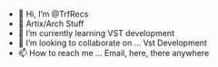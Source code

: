- 👋 Hi, I’m @TrfRecs
- 👀 Artix/Arch Stuff 
- 🌱 I’m currently learning VST development   
- 💞️ I’m looking to collaborate on ... Vst Development 
- 📫 How to reach me ... Email, here, there anywhere

<!---
TrfRecs/TrfRecs is a ✨ special ✨ repository because its `README.md` (this file) appears on your GitHub profile.
You can click the Preview link to take a look at your changes.
--->
